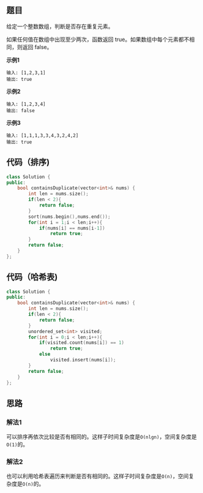 ## 题目
给定一个整数数组，判断是否存在重复元素。

如果任何值在数组中出现至少两次，函数返回 true。如果数组中每个元素都不相同，则返回 false。

**示例1**
```
输入: [1,2,3,1]
输出: true
```

**示例2**
```
输入: [1,2,3,4]
输出: false
```

**示例3**
```
输入: [1,1,1,3,3,4,3,2,4,2]
输出: true
```

## 代码（排序)
```C++
class Solution {
public:
    bool containsDuplicate(vector<int>& nums) {
        int len = nums.size();
        if(len < 2){
            return false;
        }
        sort(nums.begin(),nums.end());
        for(int i = 1;i < len;i++){
            if(nums[i] == nums[i-1])
                return true;
        }
        return false;
    }
};
```

## 代码（哈希表)
```C++
class Solution {
public:
    bool containsDuplicate(vector<int>& nums) {
        int len = nums.size();
        if(len < 2){
            return false;
        }
        unordered_set<int> visited;
        for(int i = 0;i < len;i++){
            if(visited.count(nums[i]) == 1)
                return true;
            else
                visited.insert(nums[i]);
        }
        return false;
    }
};
```

## 思路

### 解法1
可以排序再依次比较是否有相同的。这样子时间复杂度是`O(nlgn)`，空间复杂度是`O(1)`的。

### 解法2
也可以利用哈希表遍历来判断是否有相同的。这样子时间复杂度是`O(n)`，空间复杂度是`O(n)`的。